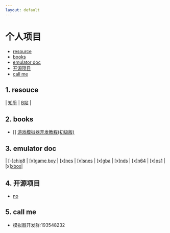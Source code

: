 ```yaml
---
layout: default
---
```



# 个人项目
- [resource](#1-resouce)
- [books](#2-books)
- [emulator doc](#3-emulator-doc)
- [开源项目](#4-开源项目)
- [call me](#5-call-me)
<!-- fence:start -->
## 1. **resouce**  
 |  [知乎](https://www.zhihu.com/people/jim-79-39-91) | [B站](https://space.bilibili.com/3493279404395296) |
<!-- fence -->
## 2. **books**
- [] [游戏模拟器开发教程(初级版)](docs/game_emulator_develop(primary).md)

<!-- fence -->
## 3. **emulator doc**  
| [-][chip8](docs/chip8_book/index.md) 
| [x][game boy](docs/gb/index.md) 
| [x][nes](docs/nes/index.md) 
| [x][snes](docs/snes/index.md) 
| [x][gba](docs/gba/index.md) 
| [x][nds](docs/nds/index.md) 
| [x][n64](docs/n64/index.md) 
| [x][ps1](docs/ps1/index.md) 
| [x][xbox](docs/xbox/index.md)|
<!-- fence -->
## 4. **开源项目**
- [no]()

<!-- fence -->
## 5. **call me**
- 模拟器开发群:193548232
<!-- fence:end -->
